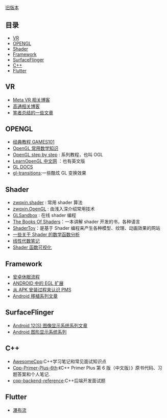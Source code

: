 [旧版本](old.md)

## 目录

- [VR](#VR)
- [OPENGL](#OPENGL)
- [Shader](#Shader)
- [Framework](#Framework)
- [SurfaceFlinger](#SurfaceFlinger)
- [C++](#C++)
- [Flutter](#Flutter)

## VR

- [Meta VR 相关博客](https://developer.oculus.com/blog/)
- [高通相关博客](https://www.qualcomm.com/news/onq)
- [笔者总结的一些文章](https://blog.mikaelzero.com/)

## OPENGL

- [经典教程 GAMES101](https://sites.cs.ucsb.edu/~lingqi/teaching/games101.html)
- [OpenGL 常用数学知识 ](http://www.songho.ca/opengl/index.html)
- [OpenGL step by step](http://ogldev.atspace.co.uk) : 系列教程，也叫 OGL
- [LearnOpenGL 中文网](http://learnopengl-cn.readthedocs.io/zh/latest/) ：也有英文版
- [GL DOCS](https://docs.gl/)
- [gl-transitions](https://gl-transitions.com/gallery):一些酷炫 GL 变换效果

## Shader

- [zwqxin.shader](http://www.zwqxin.com/archives/shaderglsl.html) : 常用 shader 算法
- [zwqxin.OpenGL](http://www.zwqxin.com/archives/opengl.html) : 由浅入深介绍常用技术
- [GLSandbox](http://www.glslsandbox.com) : 在线 shader 编程
- [The Books Of Shaders](http://thebookofshaders.com)：一本讲解 shader 开发的书，各种语言
- [ShaderToy](https://www.shadertoy.com/results?query=&sort=hot&from=12&num=12)：是基于 Shader 编程来产生各种模型、纹理、动画效果的网站
- [一些关于 Shader 的数学函数分析](https://zhuanlan.zhihu.com/p/157758600)
- [线性代数笔记](https://github.com/zlotus/notes-linear-algebra)
- [Shader 函数可视化](https://juejin.cn/post/6844903671705108487#heading-0)

## Framework

- [安卓休眠流程](https://dongka.github.io/2018/12/13/standby/android_standby/)
- [ANDROID 中的 EGL 扩展](http://tangzm.com/blog/?p=167)
- [从 APK 安装过程来认识 PMS](https://juejin.cn/post/7117810622133174309#heading-6)
- [Android 移植系列文章](https://blog.csdn.net/mr_raptor/category_799879.html)

## SurfaceFlinger

- [Android 12(S) 图像显示系统系列文章](https://www.cnblogs.com/roger-yu/p/15641545.html)
- [Android 图形显示系统系列](https://www.jianshu.com/u/f92447ae8445)

## C++

- [AwesomeCpp](https://github.com/sanhuohq/AwesomeCpp):C++学习笔记和常见面试知识点
- [Cpp-Primer-Plus-6th](https://github.com/ShujiaHuang/Cpp-Primer-Plus-6th):《C++ Primer Plus 第 6 版（中文版）》原书代码、习题答案和个人笔记.
- [cpp-backend-reference](https://github.com/chankeh/cpp-backend-reference):C++后端开发面试题

## Flutter

- [瀑布流](https://pub.dev/packages/flutter_staggered_animations)
